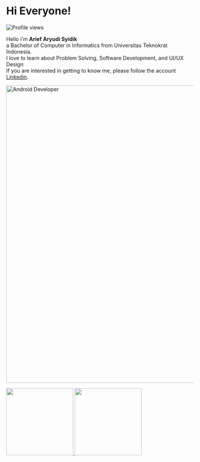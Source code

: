 # Hi Everyone! 

![Profile views](https://komarev.com/ghpvc/?username=ariefaryudisyidik&color=3DDC84&style=for-the-badge)

Hello i'm **Arief Aryudi Syidik**  
a Bachelor of Computer in Informatics from Universitas Teknokrat Indonesia.
<br>I love to learn about Problem Solving, Software Development, and UI/UX Design
<br>If you are interested in getting to know me, please follow the account [Linkedin](https://www.linkedin.com/in/ariefaryudisyidik/).

<img align="center" alt="Android Developer" width="800" src="https://user-images.githubusercontent.com/59298779/184260820-1181ca55-c415-4255-8240-3c7b5df7b9a0.gif"/>


<p align="left">
<a href="https://github.com/ariefaryudisyidik">
  <img height="180em" src="https://github-readme-stats-eight-theta.vercel.app/api?username=ariefaryudisyidik&show_icons=true&theme=algolia&include_all_commits=true&count_private=true"/>
  <img height="180em" src="https://github-readme-stats-eight-theta.vercel.app/api/top-langs/?username=ariefaryudisyidik&layout=compact&langs_count=8&theme=algolia"/>
</a>
</p>
